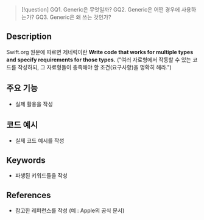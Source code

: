 >[!question]
>GQ1. Generic은 무엇일까?
>GQ2. Generic은 어떤 경우에 사용하는가?
>GQ3. Generic은 왜 쓰는 것인가?

## Description

Swift.org 원문에 따르면 제네릭이란
**Write code that works for multiple types and specify requirements for those types.**
("여러 자료형에서 작동할 수 있는 코드를 작성하되, 그 자료형들이 충족해야 할 조건(요구사항)을 명확히 해라.")


## 주요 기능
+ 실제 활용을 작성

## 코드 예시
+ 실제 코드 예시를 작성

## Keywords
+ 파생된 키워드들을 작성

## References
- 참고한 레퍼런스를 작성 (예 : Apple의 공식 문서)